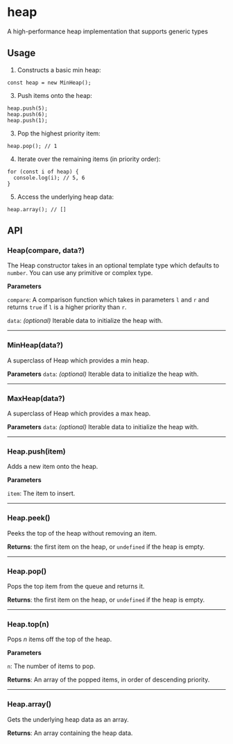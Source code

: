 # heap

A high-performance heap implementation that supports generic types

## Usage

1. Constructs a basic min heap:

```
const heap = new MinHeap();
```

3. Push items onto the heap:

```
heap.push(5);
heap.push(6);
heap.push(1);
```

3. Pop the highest priority item:

```
heap.pop(); // 1
```

4. Iterate over the remaining items (in priority order):

```
for (const i of heap) {
  console.log(i); // 5, 6
}
```

5. Access the underlying heap data:
```
heap.array(); // []
```


## API

### Heap(compare, data?)

The Heap constructor takes in an optional template type which defaults to
`number`. You can use any primitive or complex type.

**Parameters**

`compare`: A comparison function which takes in parameters `l` and `r` and
returns `true` if `l` is a higher priority than `r`.

`data`: *(optional)* Iterable data to initialize the heap with.

---

### MinHeap(data?)

A superclass of Heap which provides a min heap.

**Parameters**
`data`: *(optional)* Iterable data to initialize the heap with.

---

### MaxHeap(data?)

A superclass of Heap which provides a max heap.

**Parameters**
`data`: *(optional)* Iterable data to initialize the heap with.

---

### Heap.push(item)

Adds a new item onto the heap.

**Parameters**

`item`: The item to insert.

---

### Heap.peek()

Peeks the top of the heap without removing an item.

**Returns**: the first item on the heap, or `undefined` if the heap is empty.

---

### Heap.pop()

Pops the top item from the queue and returns it.


**Returns**: the first item on the heap, or `undefined` if the heap is empty.

---

### Heap.top(n)

Pops *n* items off the top of the heap.

**Parameters**

`n`: The number of items to pop.

**Returns**: An array of the popped items, in order of descending priority.

---

### Heap.array()

Gets the underlying heap data as an array.

**Returns**: An array containing the heap data.
